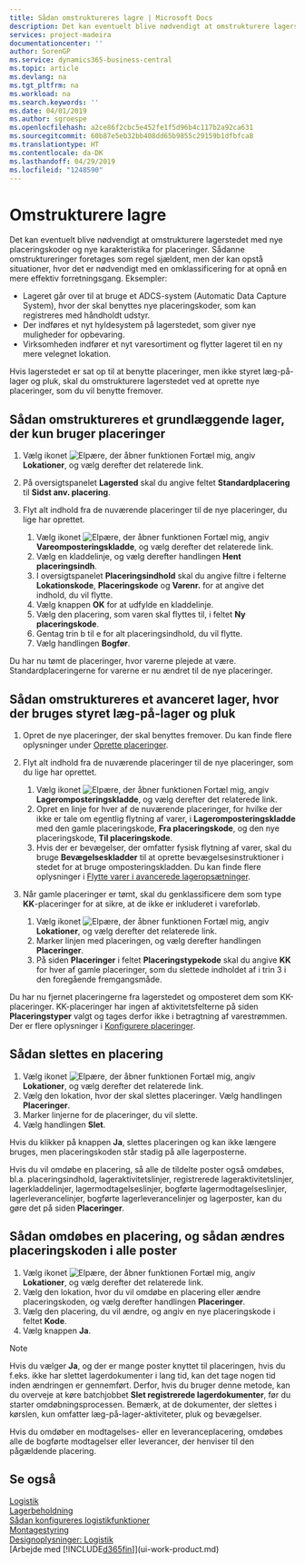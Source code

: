 ```yaml
---
title: Sådan omstruktureres lagre | Microsoft Docs
description: Det kan eventuelt blive nødvendigt at omstrukturere lagerstedet med nye placeringskoder og nye karakteristika for placeringer.
services: project-madeira
documentationcenter: ''
author: SorenGP
ms.service: dynamics365-business-central
ms.topic: article
ms.devlang: na
ms.tgt_pltfrm: na
ms.workload: na
ms.search.keywords: ''
ms.date: 04/01/2019
ms.author: sgroespe
ms.openlocfilehash: a2ce86f2cbc5e452fe1f5d96b4c117b2a92ca631
ms.sourcegitcommit: 60b87e5eb32bb408dd65b9855c29159b1dfbfca8
ms.translationtype: HT
ms.contentlocale: da-DK
ms.lasthandoff: 04/29/2019
ms.locfileid: "1248590"
---
```

# <a name="restructure-warehouses"></a>Omstrukturere lagre
Det kan eventuelt blive nødvendigt at omstrukturere lagerstedet med nye placeringskoder og nye karakteristika for placeringer. Sådanne omstruktureringer foretages som regel sjældent, men der kan opstå situationer, hvor det er nødvendigt med en omklassificering for at opnå en mere effektiv forretningsgang. Eksempler:  

- Lageret går over til at bruge et ADCS-system (Automatic Data Capture System), hvor der skal benyttes nye placeringskoder, som kan registreres med håndholdt udstyr.  
- Der indføres et nyt hyldesystem på lagerstedet, som giver nye muligheder for opbevaring.  
- Virksomheden indfører et nyt varesortiment og flytter lageret til en ny mere velegnet lokation.  

Hvis lagerstedet er sat op til at benytte placeringer, men ikke styret læg-på-lager og pluk, skal du omstrukturere lagerstedet ved at oprette nye placeringer, som du vil benytte fremover.  

## <a name="to-restructure-a-basic-warehouse-that-uses-bins-only"></a>Sådan omstruktureres et grundlæggende lager, der kun bruger placeringer  
1.  Vælg ikonet ![Elpære, der åbner funktionen Fortæl mig](media/ui-search/search_small.png "Fortæl mig, hvad du vil foretage dig"), angiv **Lokationer**, og vælg derefter det relaterede link.  
2.  På oversigtspanelet **Lagersted** skal du angive feltet **Standardplacering** til **Sidst anv. placering**.  
3.  Flyt alt indhold fra de nuværende placeringer til de nye placeringer, du lige har oprettet.  

    1.  Vælg ikonet ![Elpære, der åbner funktionen Fortæl mig](media/ui-search/search_small.png "Fortæl mig, hvad du vil foretage dig"), angiv **Vareomposteringskladde**, og vælg derefter det relaterede link.  
    2.  Vælg en kladdelinje, og vælg derefter handlingen **Hent placeringsindh**.  
    3.  I oversigtspanelet **Placeringsindhold** skal du angive filtre i felterne **Lokationskode**, **Placeringskode** og **Varenr.** for at angive det indhold, du vil flytte.  
    4.  Vælg knappen **OK** for at udfylde en kladdelinje.  
    5.  Vælg den placering, som varen skal flyttes til, i feltet **Ny placeringskode**.  
    6.  Gentag trin b til e for alt placeringsindhold, du vil flytte.  
    7.  Vælg handlingen **Bogfør**.  

Du har nu tømt de placeringer, hvor varerne plejede at være. Standardplaceringerne for varerne er nu ændret til de nye placeringer.  

## <a name="to-restructure-an-advanced-warehouse-that-uses-directed-put-away-and-pick"></a>Sådan omstruktureres et avanceret lager, hvor der bruges styret læg-på-lager og pluk  

1.  Opret de nye placeringer, der skal benyttes fremover. Du kan finde flere oplysninger under [Oprette placeringer](warehouse-how-to-create-individual-bins.md).  
2.  Flyt alt indhold fra de nuværende placeringer til de nye placeringer, som du lige har oprettet.  

    1.  Vælg ikonet ![Elpære, der åbner funktionen Fortæl mig](media/ui-search/search_small.png "Fortæl mig, hvad du vil foretage dig"), angiv **Lageromposteringskladde**, og vælg derefter det relaterede link.  
    2.  Opret en linje for hver af de nuværende placeringer, for hvilke der ikke er tale om egentlig flytning af varer, i **Lageromposteringskladde** med den gamle placeringskode, **Fra placeringskode**, og den nye placeringskode, **Til placeringskode**.  
    3.  Hvis der er bevægelser, der omfatter fysisk flytning af varer, skal du bruge **Bevægelseskladder** til at oprette bevægelsesinstruktioner i stedet for at bruge omposteringskladden. Du kan finde flere oplysninger i [Flytte varer i avancerede lageropsætninger](warehouse-how-to-move-items-in-advanced-warehousing.md).  

3.  Når gamle placeringer er tømt, skal du genklassificere dem som type **KK**-placeringer for at sikre, at de ikke er inkluderet i vareforløb.  

    1.  Vælg ikonet ![Elpære, der åbner funktionen Fortæl mig](media/ui-search/search_small.png "Fortæl mig, hvad du vil foretage dig"), angiv **Lokationer**, og vælg derefter det relaterede link.  
    2.  Marker linjen med placeringen, og vælg derefter handlingen **Placeringer**.  
    3.  På siden **Placeringer** i feltet **Placeringstypekode** skal du angive **KK** for hver af gamle placeringer, som du slettede indholdet af i trin 3 i den foregående fremgangsmåde.  

Du har nu fjernet placeringerne fra lagerstedet og omposteret dem som KK-placeringer. KK-placeringer har ingen af aktivitetsfelterne på siden **Placeringstyper** valgt og tages derfor ikke i betragtning af varestrømmen. Der er flere oplysninger i [Konfigurere placeringer](warehouse-how-to-set-up-bin-types.md).  

## <a name="to-delete-a-bin"></a>Sådan slettes en placering  

1.  Vælg ikonet ![Elpære, der åbner funktionen Fortæl mig](media/ui-search/search_small.png "Fortæl mig, hvad du vil foretage dig"), angiv **Lokationer**, og vælg derefter det relaterede link.  
2.  Vælg den lokation, hvor der skal slettes placeringer. Vælg handlingen **Placeringer**.  
3.  Marker linjerne for de placeringer, du vil slette.  
4.  Vælg handlingen **Slet**.  

Hvis du klikker på knappen **Ja**, slettes placeringen og kan ikke længere bruges, men placeringskoden står stadig på alle lagerposterne.  

Hvis du vil omdøbe en placering, så alle de tildelte poster også omdøbes, bl.a. placeringsindhold, lageraktivitetslinjer, registrerede lageraktivitetslinjer, lagerkladdelinjer, lagermodtagelseslinjer, bogførte lagermodtagelseslinjer, lagerleverancelinjer, bogførte lagerleverancelinjer og lagerposter, kan du gøre det på siden **Placeringer**.  

## <a name="to-rename-a-bin-and-change-the-bin-code-in-all-records"></a>Sådan omdøbes en placering, og sådan ændres placeringskoden i alle poster  

1.  Vælg ikonet ![Elpære, der åbner funktionen Fortæl mig](media/ui-search/search_small.png "Fortæl mig, hvad du vil foretage dig"), angiv **Lokationer**, og vælg derefter det relaterede link.  
2.  Vælg den lokation, hvor du vil omdøbe en placering eller ændre placeringskoden, og vælg derefter handlingen **Placeringer**.  
3.  Vælg den placering, du vil ændre, og angiv en nye placeringskode i feltet **Kode**.  
4.  Vælg knappen **Ja**.  

> [!NOTE]  
>  Hvis du vælger **Ja**, og der er mange poster knyttet til placeringen, hvis du f.eks. ikke har slettet lagerdokumenter i lang tid, kan det tage nogen tid inden ændringen er gennemført. Derfor, hvis du bruger denne metode, kan du overveje at køre batchjobbet **Slet registrerede lagerdokumenter**, før du starter omdøbningsprocessen. Bemærk, at de dokumenter, der slettes i kørslen, kun omfatter læg-på-lager-aktiviteter, pluk og bevægelser.  
>   
>  Hvis du omdøber en modtagelses- eller en leveranceplacering, omdøbes alle de bogførte modtagelser eller leverancer, der henviser til den pågældende placering.  

## <a name="see-also"></a>Se også  
[Logistik](warehouse-manage-warehouse.md)  
[Lagerbeholdning](inventory-manage-inventory.md)  
[Sådan konfigureres logistikfunktioner](warehouse-setup-warehouse.md)     
[Montagestyring](assembly-assemble-items.md)    
[Designoplysninger: Logistik](design-details-warehouse-management.md)  
[Arbejde med [!INCLUDE[d365fin](includes/d365fin_md.md)]](ui-work-product.md)
